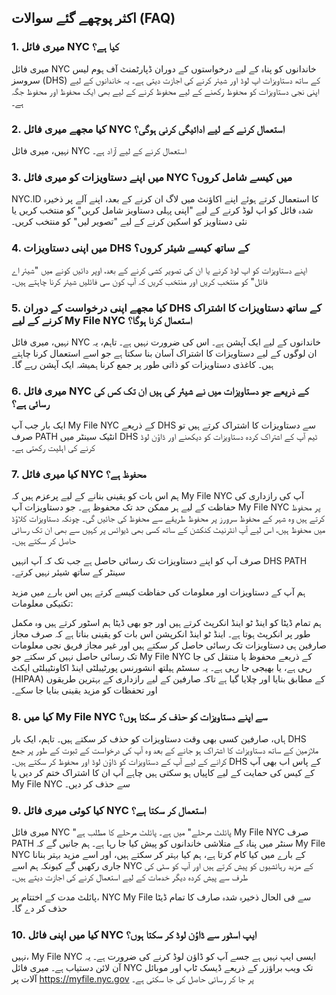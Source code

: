 ## اکثر پوچھے گئے سوالات (FAQ)

### 1. میری فائل NYC کیا ہے؟

میری فائل NYC خاندانوں کو پناہ کے لیے درخواستوں کے دوران ڈپارٹمنٹ آف ہوم لیس سروسز (DHS) کے ساتھ دستاویزات اپ لوڈ اور شیئر کرنے کی اجازت دیتی ہے۔ یہ خاندانوں کے لیے اپنی نجی دستاویزات کو محفوظ رکھنے کے لیے محفوظ کرنے کے لیے بھی ایک محفوظ اور محفوظ جگہ ہے۔

### 2. کیا مجھے میری فائل NYC استعمال کرنے کے لیے ادائیگی کرنی ہوگی؟

نہیں، میری فائل NYC استعمال کرنے کے لیے آزاد ہے۔

### 3. میں اپنے دستاویزات کو میری فائل NYC میں کیسے شامل کروں؟

NYC.ID کا استعمال کرتے ہوئے اپنے اکاؤنٹ میں لاگ ان کرنے کے بعد، اپنے آلے پر ذخیرہ شدہ فائل کو اپ لوڈ کرنے کے لیے "اپنی پہلی دستاویز شامل کریں" کو منتخب کریں یا نئی دستاویز کو اسکین کرنے کے لیے "تصویر لیں" کو منتخب کریں۔

### 4. میں اپنی دستاویزات DHS کے ساتھ کیسے شیئر کروں؟

اپنے دستاویزات کو اپ لوڈ کرنے یا ان کی تصویر کشی کرنے کے بعد، اوپر دائیں کونے میں "شیئر اے فائل" کو منتخب کریں اور منتخب کریں کہ آپ کون سی فائلیں شیئر کرنا چاہتے ہیں۔

### 5. کیا مجھے اپنی درخواست کے دوران DHS کے ساتھ دستاویزات کا اشتراک کرنے کے لیے My File NYC استعمال کرنا ہوگا؟

نہیں، میری فائل NYC خاندانوں کے لیے ایک آپشن ہے۔ اس کی ضرورت نہیں ہے۔ تاہم، یہ ان لوگوں کے لیے دستاویزات کا اشتراک آسان بنا سکتا ہے جو اسے استعمال کرنا چاہتے ہیں۔ کاغذی دستاویزات کو ذاتی طور پر جمع کرنا ہمیشہ ایک آپشن رہے گا۔

### 6. میری فائل NYC کے ذریعے جو دستاویزات میں نے شیئر کی ہیں ان تک کس کی رسائی ہے؟

ایک بار جب آپ My File NYC کے ذریعے DHS سے دستاویزات کا اشتراک کرتے ہیں تو صرف PATH انٹیک سینٹر میں DHS ٹیم آپ کے اشتراک کردہ دستاویزات کو دیکھنے اور ڈاؤن لوڈ کرنے کی اہلیت رکھتی ہے۔

### 7. کیا میری فائل NYC محفوظ ہے؟

ہم اس بات کو یقینی بنانے کے لیے پرعزم ہیں کہ My File NYC آپ کی رازداری کی حفاظت کے لیے ہر ممکن حد تک محفوظ ہے۔ جو دستاویزات آپ My File NYC پر محفوظ کرتے ہیں وہ شہر کے محفوظ سرورز پر محفوظ طریقے سے محفوظ کی جائیں گی۔ چونکہ دستاویزات کلاؤڈ میں محفوظ ہیں، اس لیے آپ انٹرنیٹ کنکشن کے ساتھ کسی بھی ڈیوائس پر کہیں سے بھی ان تک رسائی حاصل کر سکتے ہیں۔

صرف آپ کو اپنے دستاویزات تک رسائی حاصل ہے جب تک کہ آپ انہیں DHS PATH سینٹر کے ساتھ شیئر نہیں کرتے۔

ہم آپ کے دستاویزات اور معلومات کی حفاظت کیسے کرتے ہیں اس بارے میں مزید تکنیکی معلومات:

ہم تمام ڈیٹا کو اینڈ ٹو اینڈ انکرپٹ کرتے ہیں اور جو بھی ڈیٹا ہم اسٹور کرتے ہیں وہ مکمل طور پر انکرپٹ ہوتا ہے۔ اینڈ ٹو اینڈ انکرپشن اس بات کو یقینی بناتا ہے کہ صرف مجاز صارفین ہی دستاویزات تک رسائی حاصل کر سکتے ہیں اور غیر مجاز فریق نجی معلومات تک رسائی حاصل نہیں کر سکتے جو My File NYC کے ذریعے محفوظ یا منتقل کی جا رہی ہے، یا بھیجی جا رہی ہے۔ یہ سسٹم ہیلتھ انشورنس پورٹیبلٹی اینڈ اکاونٹیبلٹی ایکٹ (HIPAA) کے مطابق بنایا اور چلایا گیا ہے تاکہ صارفین کے لیے رازداری کے بہترین طریقوں اور تحفظات کو مزید یقینی بنایا جا سکے۔

### 8. کیا میں My File NYC سے اپنے دستاویزات کو حذف کر سکتا ہوں؟

ہاں، صارفین کسی بھی وقت دستاویزات کو حذف کر سکتے ہیں۔ تاہم، ایک بار DHS ملازمین کے ساتھ دستاویزات کا اشتراک ہو جانے کے بعد وہ آپ کی درخواست کے ثبوت کے طور پر جمع کرانے کے لیے آپ کے دستاویزات کو ڈاؤن لوڈ اور محفوظ کر سکتے ہیں۔ DHS کے پاس اب بھی آپ کے کیس کی حمایت کے لیے کاپیاں ہو سکتی ہیں چاہے آپ ان کا اشتراک ختم کر دیں یا My File NYC سے حذف کر دیں۔

### 9. کیا کوئی میری فائل NYC استعمال کر سکتا ہے؟

میری فائل NYC "پائلٹ مرحلے" میں ہے۔ پائلٹ مرحلے کا مطلب ہے My File NYC صرف PATH سنٹر میں پناہ کے متلاشی خاندانوں کو پیش کیا جا رہا ہے۔ ہم جانیں گے کہ My File NYC کے بارے میں کیا کام کرتا ہے، ہم کیا بہتر کر سکتے ہیں، اور اسے مزید بہتر بنانا جاری رکھیں گے کیونکہ ہم اسے NYC کے مزید رہائشیوں کو پیش کرتے ہیں اور آپ کو سٹی کی طرف سے پیش کردہ دیگر خدمات کے لیے استعمال کرنے کی اجازت دیتے ہیں۔

پائلٹ مدت کے اختتام پر، NYC My File سے فی الحال ذخیرہ شدہ صارف کا تمام ڈیٹا حذف کر دے گا۔

### 10. کیا میں اپنی فائل NYC ایپ اسٹور سے ڈاؤن لوڈ کر سکتا ہوں؟

نہیں، My File NYC ایسی ایپ نہیں ہے جسے آپ کو ڈاؤن لوڈ کرنے کی ضرورت ہے۔ یہ آن لائن دستیاب ہے۔ میری فائل NYC تک ویب براؤزر کے ذریعے ڈیسک ٹاپ اور موبائل آلات پر <a href="https://myfile.nyc.gov" target="_blank">https://myfile.nyc.gov</a> پر جا کر رسائی حاصل کی جا سکتی ہے۔
